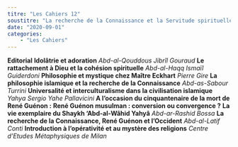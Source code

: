 ```yaml
---
titre: "Les Cahiers 12"
soustitre: "La recherche de la Connaissance et la Servitude spirituelle"
date: "2020-09-01"
categories:
    - "Les Cahiers"
---
```



**Editorial**
**Idolâtrie et adoration**
*Abd-al-Qouddous Jibrîl Gouraud*
**Le rattachement à Dieu et la cohésion spirituelle**
*Abd-al-Haqq Ismaïl Guiderdoni*
**Philosophie et mystique chez Maître Eckhart**
*Pierre Gire*
**La philosophie islamique et la recherche de la Connaissance**
*Abd-as-Sabour Turrini*
**Universalité et interculturalisme dans la civilisation islamique**
*Yahya Sergio Yahe Pallavicini*
**A l’occasion du cinquantenaire de la mort de René Guénon :**
**René Guénon musulman : conversion ou convergence ?**
**La vie exemplaire du Shaykh ‘Abd-al-Wâhid Yahyâ**
*Abd-ar-Rashid Bossa*
**La recherche de la Connaissance, René Guénon et l’Occident**
*Abd-al-Latif Conti*
**Introduction à l’opérativité et au mystère des religions**
*Centre d’Etudes Métaphysiques de Milan*
